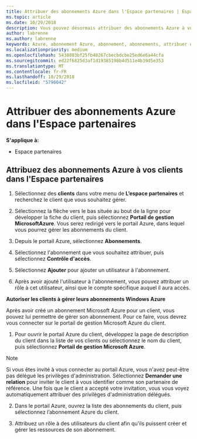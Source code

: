 ```yaml
---
title: Attribuer des abonnements Azure dans l'Espace partenaires | Espace partenaires
ms.topic: article
ms.date: 10/29/2018
description: Vous pouvez désormais attribuer des abonnements Azure à vos clients dans l'Espace partenaires. Vous pouvez leur permettre de gérer leurs propres abonnements.
author: labrenne
ms.author: labrenne
keywords: Azure, abonnement Azure, abonnement, abonnements, attribuer un abonnement, gérer un abonnement Azure
ms.localizationpriority: medium
ms.openlocfilehash: 5438803bf25fb40267cbecbdcbe25ed6e6a44cfa
ms.sourcegitcommit: ed22f6825d3af1d19385198b4d511e4b39d5e353
ms.translationtype: MT
ms.contentlocale: fr-FR
ms.lasthandoff: 10/29/2018
ms.locfileid: "5796042"
---
```

# <a name="assign-azure-subscriptions-in-partner-center"></a>Attribuer des abonnements Azure dans l'Espace partenaires

**S'applique à:**

-  Espace partenaires
 
## <a name="assign-azure-subcriptions-to-your-customers-in-partner-center"></a>Attribuez des abonnements Azure à vos clients dans l'Espace partenaires

1. Sélectionnez des **clients** dans votre menu de **L’espace partenaires** et recherchez le client que vous souhaitez gérer.

2.  Sélectionnez la flèche vers le bas située au bout de la ligne pour développer la fiche du client, puis sélectionnez **Portail de gestion MicrosoftAzure**. Vous serez redirigé vers le portail Azure, dans lequel vous pourrez gérer les abonnements du client. 

4. Depuis le portail Azure, sélectionnez **Abonnements**.

5. Sélectionnez l'abonnement que vous souhaitez attribuer, puis sélectionnez **Contrôle d'accès**.

6. Sélectionnez **Ajouter** pour ajouter un utilisateur à l'abonnement. 

7. Après avoir ajouté l'utilisateur à l'abonnement, vous pouvez attribuer un rôle à cet utilisateur, ainsi que le compte spécifique auquel il aura accès. 

**Autoriser les clients à gérer leurs abonnements Windows Azure**

Après avoir créé un abonnement Microsoft Azure pour un client, vous pouvez lui permettre de gérer son abonnement. Pour ce faire, vous devrez vous connecter sur le portail de gestion Microsoft Azure du client. 

1.  Pour ouvrir le portail Azure du client, développez la page de description du client dans la liste de vos clients ou sélectionnez le nom du client, puis sélectionnez **Portail de gestion Microsoft Azure**.
    
> [!NOTE]  
> Si vous êtes invité à vous connecter au portail Azure, vous n'avez peut-être pas délégué les privilèges d'administration. Sélectionnez **Demander une relation** pour inviter le client à vous identifier comme son partenaire de référence. Une fois que le client a accepté votre invitation, vous vous voyez automatiquement attribuer des privilèges d'administration délégués. 

2.  Dans le portail Azure, ouvrez la liste des abonnements du client, puis sélectionnez l’abonnement Azure du client.

3.  Attribuez un rôle à des utilisateurs du client afin qu'ils puissent créer et gérer les ressources de son abonnement.


